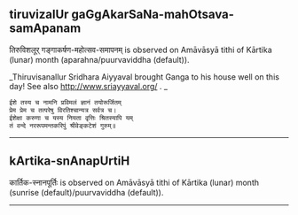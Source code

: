 ## tiruvizalUr gaGgAkarSaNa-mahOtsava-samApanam
तिरुविशलूर् गङ्गाकर्षण-महोत्सव-समापनम् is observed on Amāvāsyā tithi of Kārtika (lunar) month (aparahna/puurvaviddha (default)).

_Thiruvisanallur Sridhara Aiyyaval brought Ganga to his house well on this day! See also http://www.sriayyaval.org/ .  _

```
ईशे तस्य च नामनि प्रविमलं ज्ञानं तयोरूर्जितम्
प्रेम प्रेम च तत्परेषु विरतिश्चान्यत्र सर्वत्र च।
ईशेक्षा करुणा च यस्य नियता वृत्तिः श्रितस्यापि यम्
तं वन्दे नररूपमन्तकरिपुं श्रीवेङ्कटेशं गुरुम्॥
```

---
## kArtika-snAnapUrtiH
कार्तिक-स्नानपूर्तिः is observed on Amāvāsyā tithi of Kārtika (lunar) month (sunrise (default)/puurvaviddha (default)).



---
